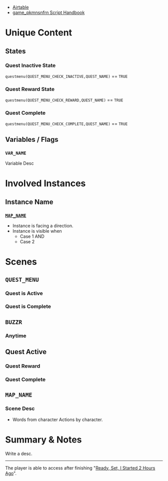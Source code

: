* [Airtable](https://airtable.com/)
* [game\_pkmnsnfrn Script Handbook](https//docs.google.com/document/d/13TI3Jn3Cq8alPdOI0IBzDoryKTw1xP8dA4kpbc6Y5eg/edit?usp=drivesdk)

# Unique Content

## States

### Quest Inactive State

`questmenu(QUEST_MENU_CHECK_INACTIVE,QUEST_NAME)` \== `TRUE`

### Quest Reward State

`questmenu(QUEST_MENU_CHECK_REWARD,QUEST_NAME)` \== `TRUE`

### Quest Complete

`questmenu(QUEST_MENU_CHECK_COMPLETE,QUEST_NAME)` \== `TRUE`

## Variables / Flags

### `VAR_NAME`

Variable Desc

# Involved Instances

## Instance Name

### [`MAP_NAME`](https://google.com)

* Instance is facing a direction.
* Instance is visible when
    * Case 1 AND
    * Case 2

# Scenes

## `QUEST_MENU`

### Quest is Active

### Quest is Complete

## `BUZZR`

### Anytime

## Quest Active

### Quest Reward

### Quest Complete

## `MAP_NAME`

### Scene Desc
* Words from character
Actions by character.

# Summary & Notes
Write a desc.


---

The player is able to access after finishing "[Ready, Set, I Started 2 Hours Ago](https://airtable.com/appJxoYhsNja2FfjK/shrcRVLWezjaT63bP/tbl0XF7TJc58WD4Bw/viwnITIE6FJVV13Gp/reck2Uf6L8MgR6ObL?blocks=hide)".
